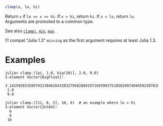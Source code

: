 ```julia
clamp(x, lo, hi)
```

Return `x` if `lo <= x <= hi`. If `x > hi`, return `hi`. If `x < lo`, return `lo`. Arguments are promoted to a common type.

See also [`clamp!`](@ref), [`min`](@ref), [`max`](@ref).

!!! compat "Julia 1.3"
    `missing` as the first argument requires at least Julia 1.3.


# Examples

```jldoctest
julia> clamp.([pi, 1.0, big(10)], 2.0, 9.0)
3-element Vector{BigFloat}:
 3.141592653589793238462643383279502884197169399375105820974944592307816406286198
 2.0
 9.0

julia> clamp.([11, 8, 5], 10, 6)  # an example where lo > hi
3-element Vector{Int64}:
  6
  6
 10
```

